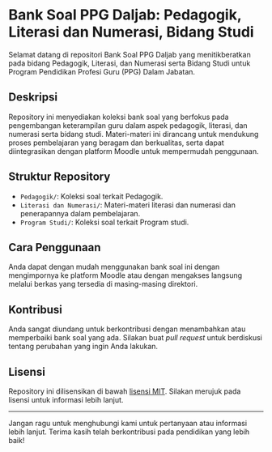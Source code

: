 # Bank Soal PPG Daljab: Pedagogik, Literasi dan Numerasi, Bidang Studi

Selamat datang di repositori Bank Soal PPG Daljab yang menitikberatkan pada bidang Pedagogik, Literasi, dan Numerasi serta Bidang Studi untuk Program Pendidikan Profesi Guru (PPG) Dalam Jabatan.

## Deskripsi

Repository ini menyediakan koleksi bank soal yang berfokus pada pengembangan keterampilan guru dalam aspek pedagogik, literasi, dan numerasi serta bidang studi. Materi-materi ini dirancang untuk mendukung proses pembelajaran yang beragam dan berkualitas, serta dapat diintegrasikan dengan platform Moodle untuk mempermudah penggunaan.

## Struktur Repository

- `Pedagogik/`: Koleksi soal terkait Pedagogik.
- `Literasi dan Numerasi/`: Materi-materi literasi dan numerasi dan penerapannya dalam pembelajaran.
- `Program Studi/`: Koleksi soal terkait Program studi.

## Cara Penggunaan

Anda dapat dengan mudah menggunakan bank soal ini dengan mengimpornya ke platform Moodle atau dengan mengakses langsung melalui berkas yang tersedia di masing-masing direktori.

## Kontribusi

Anda sangat diundang untuk berkontribusi dengan menambahkan atau memperbaiki bank soal yang ada. Silakan buat _pull request_ untuk berdiskusi tentang perubahan yang ingin Anda lakukan.

## Lisensi

Repository ini dilisensikan di bawah [lisensi MIT](LICENSE). Silakan merujuk pada lisensi untuk informasi lebih lanjut.

---

Jangan ragu untuk menghubungi kami untuk pertanyaan atau informasi lebih lanjut. Terima kasih telah berkontribusi pada pendidikan yang lebih baik!
